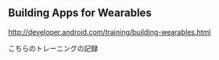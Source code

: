 Building Apps for Wearables
-------------------------


http://developer.android.com/training/building-wearables.html


こちらのトレーニングの記録
